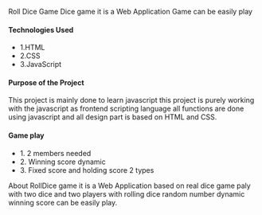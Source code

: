 Roll Dice Game
Dice game it is a Web Application Game can be easily play
<h4>Technologies Used</h4>
<ul>
<li>1.HTML </li>
<li>2.CSS</li>
<li>3.JavaScript</li>
</ul>
<h4>Purpose of the Project</h4>
  <p>  This project is mainly done to learn javascript this project is purely working with the javascript as frontend scripting language all functions are done using javascript and all design part is based on HTML and CSS.</p>
<h4>Game play</h4>
<ul>
<li>1. 2 members needed</li>
<li>2. Winning score dynamic</li>
<li>3. Fixed score and holding score 2 types</li></ul>
About
RollDice game it is a Web Application based on real dice game paly with two dice and two players with rolling dice random number dynamic winning score can be easily play.

